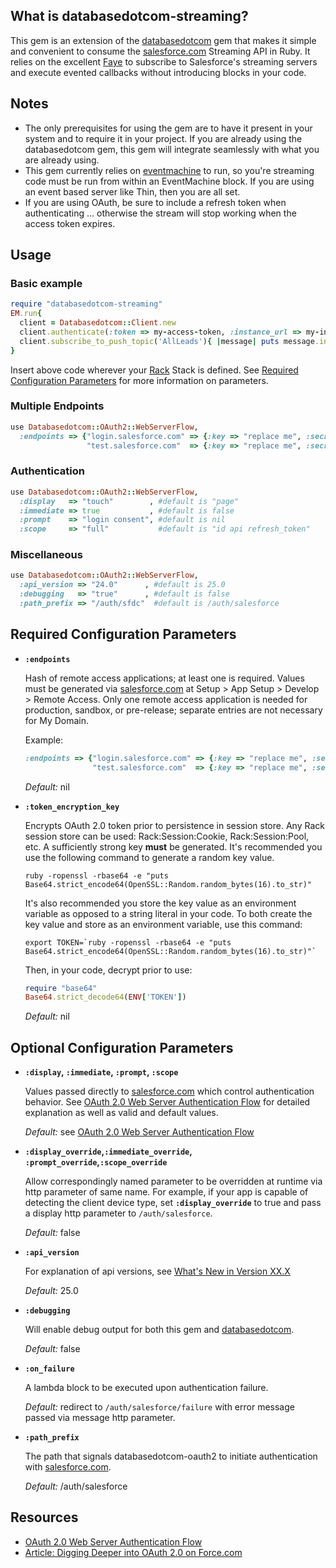 What is databasedotcom-streaming?
------------------------------

This gem is an extension of the [databasedotcom](https://rubygems.org/gems/databasedotcom) gem that makes it simple and convenient to consume the [salesforce.com](http://salesforce.com/) Streaming API in Ruby.  It relies on the excellent [Faye](faye.jcoglan.com) to subscribe to Salesforce's streaming servers and execute evented callbacks without introducing blocks in your code.

Notes
-------
* The only prerequisites for using the gem are to have it present in your system and to require it in your project.  If you are already using the databasedotcom gem, this gem will integrate seamlessly with what you are already using.
* This gem currently relies on [eventmachine](https://rubygems.org/gems/eventmachine) to run, so you're streaming code must be run from within an EventMachine block. If you are using an event based server like Thin, then you are all set.
* If you are using OAuth, be sure to include a refresh token when authenticating ... otherwise the stream will stop working when the access token expires.

Usage
-------
### Basic example

```ruby
require "databasedotcom-streaming"
EM.run{
  client = Databasedotcom::Client.new
  client.authenticate(:token => my-access-token, :instance_url => my-instance-url, :refresh_token => my-refresh-token) 
  client.subscribe_to_push_topic('AllLeads'){ |message| puts message.inspect }
}
```

Insert above code wherever your [Rack](http://rack.github.com/) Stack is defined.  See [Required Configuration Parameters](#required-configuration-parameters) for more information on parameters.

### Multiple Endpoints 

```ruby
use Databasedotcom::OAuth2::WebServerFlow, 
  :endpoints => {"login.salesforce.com" => {:key => "replace me", :secret => "replace me"},
                 "test.salesforce.com"  => {:key => "replace me", :secret => "replace me"}}
```

### Authentication
```ruby
use Databasedotcom::OAuth2::WebServerFlow, 
  :display   => "touch"        , #default is "page"
  :immediate => true           , #default is false
  :prompt    => "login consent", #default is nil
  :scope     => "full"           #default is "id api refresh_token"
```

### Miscellaneous
```ruby
use Databasedotcom::OAuth2::WebServerFlow, 
  :api_version => "24.0"      , #default is 25.0
  :debugging   => "true"      , #default is false
  :path_prefix => "/auth/sfdc"  #default is /auth/salesforce
```

Required Configuration Parameters
-----------------------------------

* **`:endpoints`**

    Hash of remote access applications; at least one is required.  Values must be generated via [salesforce.com](http://salesforce.com/) at Setup > App Setup > Develop > Remote Access.  Only one remote access application is needed for production, sandbox, or pre-release; separate entries are not necessary for My Domain.

    Example:
    ```ruby
    :endpoints => {"login.salesforce.com" => {:key => "replace me", :secret => "replace me"}
                   "test.salesforce.com"  => {:key => "replace me", :secret => "replace me"}}
     ```

     *Default:* nil

* **`:token_encryption_key`**

    Encrypts OAuth 2.0 token prior to persistence in session store.  Any Rack session store can be used:  Rack:Session:Cookie, Rack:Session:Pool, etc.  A sufficiently strong key **must** be generated.  It's recommended you use the following command to generate a random key value.  

    ```
    ruby -ropenssl -rbase64 -e "puts Base64.strict_encode64(OpenSSL::Random.random_bytes(16).to_str)"
    ```

    It's also recommended you store the key value as an environment variable as opposed to a string literal in your code.  To both create the key value and store as an environment variable, use this command:
    
    ```
    export TOKEN=`ruby -ropenssl -rbase64 -e "puts Base64.strict_encode64(OpenSSL::Random.random_bytes(16).to_str)"`
    ```
    
    Then, in your code, decrypt prior to use:

    ```ruby
    require "base64"
    Base64.strict_decode64(ENV['TOKEN'])
    ```

    *Default:* nil
    
Optional Configuration Parameters
-----------------------------------

* **`:display`, `:immediate`, `:prompt`, `:scope`**

    Values passed directly to [salesforce.com](http://salesforce.com/) which control authentication behavior.  See [OAuth 2.0 Web Server Authentication Flow](http://na12.salesforce.com/help/doc/en/remoteaccess_oauth_web_server_flow.htm#heading_2_1) for detailed explanation as well as valid and default values.

    *Default:* see [OAuth 2.0 Web Server Authentication Flow](http://na12.salesforce.com/help/doc/en/remoteaccess_oauth_web_server_flow.htm#heading_2_1)
    
* **`:display_override`,`:immediate_override`, `:prompt_override`,`:scope_override`**

    Allow correspondingly named parameter to be overridden at runtime via http parameter of same name.  For example, if your app is capable of detecting the client device type, set **`:display_override`** to true and pass a display http parameter to `/auth/salesforce`.  

    *Default:* false

* **`:api_version`**

    For explanation of api versions, see [What's New in Version XX.X](http://www.salesforce.com/us/developer/docs/api/Content/whats_new.htm)

    *Default:* 25.0

* **`:debugging`**

    Will enable debug output for both this gem and [databasedotcom](https://rubygems.org/gems/databasedotcom).

    *Default:* false

* **`:on_failure`**

    A lambda block to be executed upon authentication failure.

    *Default:* redirect to `/auth/salesforce/failure` with error message passed via message http parameter.

* **`:path_prefix`**

    The path that signals databasedotcom-oauth2 to initiate authentication with [salesforce.com](http://salesforce.com/).

    *Default:* /auth/salesforce
  
## Resources
* [OAuth 2.0 Web Server Authentication Flow](http://na12.salesforce.com/help/doc/en/remoteaccess_oauth_web_server_flow.htm)
* [Article: Digging Deeper into OAuth 2.0 on Force.com](http://wiki.developerforce.com/index.php/Digging_Deeper_into_OAuth_2.0_on_Force.com)